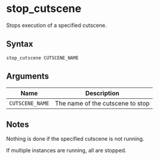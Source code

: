 # stop_cutscene

Stops execution of a specified cutscene.

## Syntax

```
stop_cutscene CUTSCENE_NAME
```

## Arguments

| Name            | Description                      |
| --------------- | -------------------------------- |
| `CUTSCENE_NAME` | The name of the cutscene to stop |

## Notes

Nothing is done if the specified cutscene is not running.

If multiple instances are running, all are stopped.

